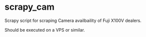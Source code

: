 # scrapy_cam

Scrapy script for scraping Camera availbaility of Fuji X100V dealers.

Should be executed on a VPS or similar.
